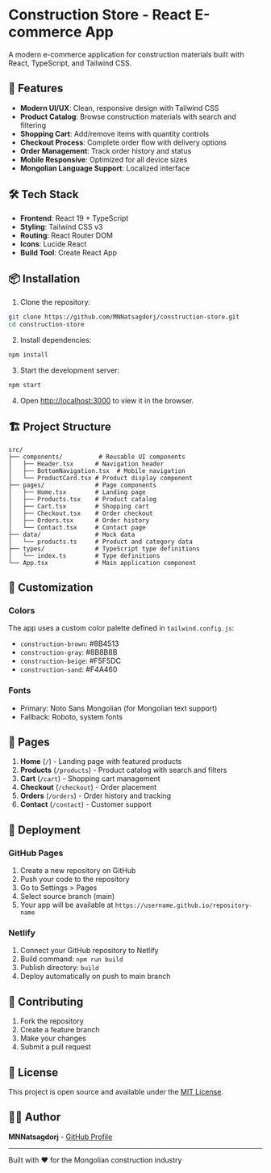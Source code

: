 # Construction Store - React E-commerce App

A modern e-commerce application for construction materials built with React, TypeScript, and Tailwind CSS.

## 🚀 Features

- **Modern UI/UX**: Clean, responsive design with Tailwind CSS
- **Product Catalog**: Browse construction materials with search and filtering
- **Shopping Cart**: Add/remove items with quantity controls
- **Checkout Process**: Complete order flow with delivery options
- **Order Management**: Track order history and status
- **Mobile Responsive**: Optimized for all device sizes
- **Mongolian Language Support**: Localized interface

## 🛠️ Tech Stack

- **Frontend**: React 19 + TypeScript
- **Styling**: Tailwind CSS v3
- **Routing**: React Router DOM
- **Icons**: Lucide React
- **Build Tool**: Create React App

## 📦 Installation

1. Clone the repository:
```bash
git clone https://github.com/MNNatsagdorj/construction-store.git
cd construction-store
```

2. Install dependencies:
```bash
npm install
```

3. Start the development server:
```bash
npm start
```

4. Open [http://localhost:3000](http://localhost:3000) to view it in the browser.

## 🏗️ Project Structure

```
src/
├── components/          # Reusable UI components
│   ├── Header.tsx      # Navigation header
│   ├── BottomNavigation.tsx  # Mobile navigation
│   └── ProductCard.tsx # Product display component
├── pages/              # Page components
│   ├── Home.tsx        # Landing page
│   ├── Products.tsx    # Product catalog
│   ├── Cart.tsx        # Shopping cart
│   ├── Checkout.tsx    # Order checkout
│   ├── Orders.tsx      # Order history
│   └── Contact.tsx     # Contact page
├── data/               # Mock data
│   └── products.ts     # Product and category data
├── types/              # TypeScript type definitions
│   └── index.ts        # Type definitions
└── App.tsx             # Main application component
```

## 🎨 Customization

### Colors
The app uses a custom color palette defined in `tailwind.config.js`:
- `construction-brown`: #8B4513
- `construction-gray`: #8B8B8B
- `construction-beige`: #F5F5DC
- `construction-sand`: #F4A460

### Fonts
- Primary: Noto Sans Mongolian (for Mongolian text support)
- Fallback: Roboto, system fonts

## 📱 Pages

1. **Home** (`/`) - Landing page with featured products
2. **Products** (`/products`) - Product catalog with search and filters
3. **Cart** (`/cart`) - Shopping cart management
4. **Checkout** (`/checkout`) - Order placement
5. **Orders** (`/orders`) - Order history and tracking
6. **Contact** (`/contact`) - Customer support

## 🚀 Deployment

### GitHub Pages
1. Create a new repository on GitHub
2. Push your code to the repository
3. Go to Settings > Pages
4. Select source branch (main)
5. Your app will be available at `https://username.github.io/repository-name`

### Netlify
1. Connect your GitHub repository to Netlify
2. Build command: `npm run build`
3. Publish directory: `build`
4. Deploy automatically on push to main branch

## 🤝 Contributing

1. Fork the repository
2. Create a feature branch
3. Make your changes
4. Submit a pull request

## 📄 License

This project is open source and available under the [MIT License](LICENSE).

## 👨‍💻 Author

**MNNatsagdorj** - [GitHub Profile](https://github.com/MNNatsagdorj)

---

Built with ❤️ for the Mongolian construction industry
